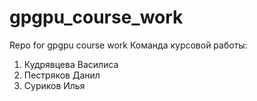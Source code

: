 # gpgpu_course_work
Repo for gpgpu course work
Команда курсовой работы:
1. Кудрявцева Василиса
2. Пестряков Данил
3. Суриков Илья
